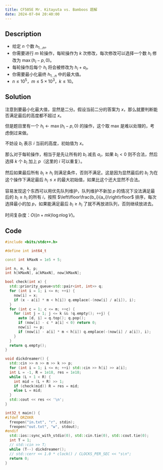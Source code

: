 ```yaml
---
title: CF505E Mr. Kitayuta vs. Bamboos 题解
date: 2024-07-04 20:40:00
---
```


## Description
- 给定 $n$ 个数 $h_{1 \dots n}$。
- 你需要进行 $m$ 轮操作，每轮操作为 $k$ 次修改，每次修改可以选择一个数 $h_i$ 修改为 $\max(h_i - p, 0)$。
- 每轮操作后每个 $h_i$ 将会被修改为 $h_i + a_i$。
- 你需要最小化最终 $h_{1 \dots n}$ 中的最大值。
- $n \le 10^5$，$m \le 5 \times 10^3$，$k \le 10$。

## Solution

注意到要最小化最大值，显然是二分。假设当前二分的答案为 $x$，那么就要判断能否满足最后的高度都不超过 $x$。

但是题目里有一个 $h_i\leftarrow \max(h_i-p,0)$ 的操作，这个取 max 是难以处理的，考虑倒过来做。

不妨设 $b_i$ 表示 $i$ 当前的高度，初始值为 $x$。

那么对于每轮操作，相当于是先让所有的 $b_i$ 减去 $a_i$，如果 $b_i<0$ 则不合法，然后选择 $k$ 个 $b_i$ 加上 $p$（这里的 $i$ 可以重复）。

然后如果最后所有 $b_i\geq h_i$ 则满足条件，否则不满足。这是因为显然最后的 $b_i$ 为在这个操作下满足最后 $h_i\leq x$ 的最大初始值，如果比这个还大显然不合法。

容易发现这个东西可以用优先队列维护，队列维护不新加 $p$ 的情况下没法满足最后的 $b_i\geq h_i$ 的所有 $i$，按照 $\left\lfloor\frac{b_i}{a_i}\right\rfloor$ 排序，每次选择最小的加 $p$，如果能满足最后 $b_i\geq h_i$ 了就不再放进队列，否则继续放进去。

时间复杂度：$O\left((n+mk)\log n\log V\right)$。

## Code

```cpp
#include <bits/stdc++.h>

#define int int64_t

const int kMaxN = 1e5 + 5;

int n, m, k, p;
int h[kMaxN], a[kMaxN], now[kMaxN];

bool check(int x) {
  std::priority_queue<std::pair<int, int>> q;
  for (int i = 1; i <= n; ++i) {
    now[i] = x;
    if (x - a[i] * m < h[i]) q.emplace(-(now[i] / a[i]), i);
  }
  for (int c = 1; c <= m; ++c) {
    for (int j = 1; j <= k && !q.empty(); ++j) {
      auto [d, i] = q.top(); q.pop();
      if (now[i] - c * a[i] < 0) return 0;
      now[i] += p;
      if (now[i] - a[i] * m < h[i]) q.emplace(-(now[i] / a[i]), i);
    }
  }
  return q.empty();
}

void dickdreamer() {
  std::cin >> n >> m >> k >> p;
  for (int i = 1; i <= n; ++i) std::cin >> h[i] >> a[i];
  int L = -1, R = 1e18, res = 1e18;
  while (L + 1 < R) {
    int mid = (L + R) >> 1;
    if (check(mid)) R = res = mid;
    else L = mid;
  }
  std::cout << res << '\n';
}

int32_t main() {
#ifdef ORZXKR
  freopen("in.txt", "r", stdin);
  freopen("out.txt", "w", stdout);
#endif
  std::ios::sync_with_stdio(0), std::cin.tie(0), std::cout.tie(0);
  int T = 1;
  // std::cin >> T;
  while (T--) dickdreamer();
  // std::cerr << 1.0 * clock() / CLOCKS_PER_SEC << "s\n";
  return 0;
}
```